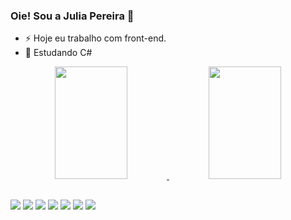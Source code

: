 ### Oie! Sou a Julia Pereira 👋

- ⚡ Hoje eu trabalho com front-end.
- 🔭 Estudando C#

<div align="center">
  <a href="https://github.com/Pascoal-Neto">
  <img width="48%" img height="180em" src="https://github-readme-stats.vercel.app/api?username=Pascoal-Neto&show_icons=true&theme=black&include_all_commits=true&count_private=true"/>
  <img width="48%" img height="180em" src="https://github-readme-stats.vercel.app/api/top-langs/?username=Pascoal-Neto&layout=compact&langs_count=7&theme=black"/>
</div>



##
  
<div>
  <a href="https://www.linkedin.com/in/jusope/" target="_blank"><img src="https://img.shields.io/badge/-LinkedIn-%230077B5?style=for-the-badge&logo=linkedin&logoColor=white" target="_blank"></a>
    <a href="https://www.instagram.com/jusopee/" target="_blank"><img src="https://img.shields.io/badge/-Instagram-%23E4405F?style=for-the-badge&logo=instagram&logoColor=white" target="_blank"></a>
    <a href="https://www.tiktok.com/@jusope?_t=8WmBpjE60Vq&_r=1" target="_blank"><img src="https://img.shields.io/badge/TikTok-000000?style=for-the-badge&logo=tiktok&logoColor=white" target="_blank"></a>
  <a href="https://wa.me/5511988309892" target="_blank"><img src="https://img.shields.io/badge/WhatsApp-25D366?style=for-the-badge&logo=whatsapp&logoColor=white" target="_blank"></a>
    <a href = "mailto:jusope@uol.com.br"><img src="https://img.shields.io/badge/-Gmail-%23333?style=for-the-badge&logo=gmail&logoColor=white" target="_blank"></a>
    <a href="https://br.pinterest.com/jusope/"><img src="https://img.shields.io/badge/Pinterest-%23E60023.svg?&style=for-the-badge&logo=Pinterest&logoColor=white" target="_blank"></a>
<a href="https://www.youtube.com/channel/UC7rEnp6hTBTttoYiQdB_PKA" target="_blank"><img src="https://img.shields.io/badge/YouTube-FF0000?style=for-the-badge&logo=youtube&logoColor=white" target="_blank"></a>


</div>
